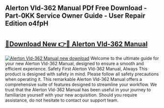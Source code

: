 ## Alerton Vld-362 Manual PDf Free Download - Part-0KK Service Owner Guide - User Repair Edition o4fpH

# <h2><a href="http://bc31143.oget.top/?id=Alerton+Vld-362+Manual">🔗Download New 👉🔴 Alerton Vld-362 Manual</a></h2>

[![Alerton Vld-362 Manual new download](https://i.imgur.com/5g1atiW.png)](http://bc31143.oget.top/?id=Alerton+Vld-362+Manual)
Welcome to the ultimate guide for your new Alerton Vld-362 Manual, designed to ensure a smooth and efficient experience. Safety First Alerton Vld-362 Manual, Always This product is designed with safety in mind. Please follow all safety precautions when operating it. This remarkable Alerton Vld-362 Manual offers a comprehensive suite of features designed to streamline your workflow. We trust that the Alerton Vld-362 Manual has been useful in your journey to familiarize yourself with your new acquisition. Should you require assistance, do not hesitate to contact our support team.
